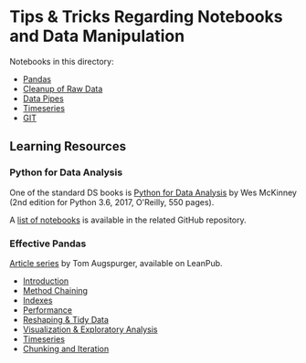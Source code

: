# Tips & Tricks Regarding Notebooks and Data Manipulation

Notebooks in this directory:

* [Pandas](https://nbviewer.jupyter.org/github/jhermann/jupyter-by-example/blob/master/how-tos/pandas.ipynb)
* [Cleanup of Raw Data](https://nbviewer.jupyter.org/github/jhermann/jupyter-by-example/blob/master/how-tos/cleanup.ipynb)
* [Data Pipes](https://nbviewer.jupyter.org/github/jhermann/jupyter-by-example/blob/master/how-tos/data-pipes.ipynb)
* [Timeseries](https://nbviewer.jupyter.org/github/jhermann/jupyter-by-example/blob/master/how-tos/timeseries.ipynb)
* [GIT](https://nbviewer.jupyter.org/github/jhermann/jupyter-by-example/blob/master/how-tos/git.ipynb)


## Learning Resources

### Python for Data Analysis

One of the standard DS books is [Python for Data Analysis](https://books.google.de/books/about/Python_for_Data_Analysis.html?id=BCc3DwAAQBAJ) by Wes McKinney (2nd edition for Python 3.6, 2017, O'Reilly, 550 pages).

A [list of notebooks](https://github.com/wesm/pydata-book#ipython-notebooks) is available in the related GitHub repository.


### Effective Pandas

[Article series](https://leanpub.com/effective-pandas) by Tom Augspurger, available on LeanPub.

* [Introduction](https://nbviewer.jupyter.org/github/TomAugspurger/effective-pandas/blob/master/modern_1_intro.ipynb)
* [Method Chaining](https://nbviewer.jupyter.org/github/TomAugspurger/effective-pandas/blob/master/modern_2_method_chaining.ipynb)
* [Indexes](https://nbviewer.jupyter.org/github/TomAugspurger/effective-pandas/blob/master/modern_3_indexes.ipynb)
* [Performance](https://nbviewer.jupyter.org/github/TomAugspurger/effective-pandas/blob/master/modern_4_performance.ipynb)
* [Reshaping & Tidy Data](https://nbviewer.jupyter.org/github/TomAugspurger/effective-pandas/blob/master/modern_5_tidy.ipynb)
* [Visualization & Exploratory Analysis](https://nbviewer.jupyter.org/github/TomAugspurger/effective-pandas/blob/master/modern_6_visualization.ipynb)
* [Timeseries](https://nbviewer.jupyter.org/github/TomAugspurger/effective-pandas/blob/master/modern_7_timeseries.ipynb)
* [Chunking and Iteration](https://nbviewer.jupyter.org/github/TomAugspurger/effective-pandas/blob/master/modern_8_out_of_core.ipynb)

